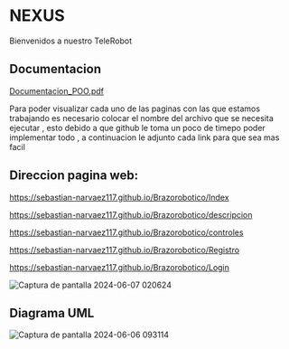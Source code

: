 # NEXUS
Bienvenidos a nuestro TeleRobot

## Documentacion
[Documentacion_POO.pdf](https://github.com/Sebastian-Narvaez117/elgwey/blob/main/Documentacion_POO.pdf)

Para poder visualizar cada uno de las paginas con las que estamos trabajando es necesario colocar el nombre del archivo que se necesita ejecutar , esto debido a que github le toma un poco de timepo poder implementar todo , a continuacion le adjunto cada link para que sea mas facil


## Direccion pagina web:
https://sebastian-narvaez117.github.io/Brazorobotico/Index

https://sebastian-narvaez117.github.io/Brazorobotico/descripcion

https://sebastian-narvaez117.github.io/Brazorobotico/controles

https://sebastian-narvaez117.github.io/Brazorobotico/Registro

https://sebastian-narvaez117.github.io/Brazorobotico/Login

![Captura de pantalla 2024-06-07 020624](https://github.com/Sebastian-Narvaez117/Brazorobotico/assets/166523461/60f0417d-bb77-441d-93a7-ee3741fee165)

## Diagrama UML
![Captura de pantalla 2024-06-06 093114](https://github.com/Sebastian-Narvaez117/Brazorobotico/assets/166523461/49f4edba-0569-4249-abee-4e278dc09062)

